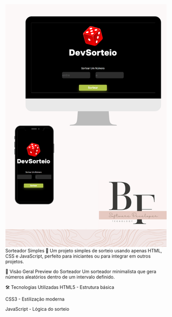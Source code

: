 <img src="/assets/desktop-mobile.png.PNG" alt="Preview da Aplicação">
Sorteador Simples 🎲
Um projeto simples de sorteio usando apenas HTML, CSS e JavaScript, perfeito para iniciantes ou para integrar em outros projetos.

📌 Visão Geral
Preview do Sorteador
Um sorteador minimalista que gera números aleatórios dentro de um intervalo definido.

🛠️ Tecnologias Utilizadas
HTML5 - Estrutura básica

CSS3 - Estilização moderna

JavaScript - Lógica do sorteio
